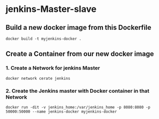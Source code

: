 # jenkins-Master-slave
## Build a new docker image from this Dockerfile
```
docker build -t myjenkins-docker .
```
## Create a Container from our new docker image 

### 1. Create a Network for jenkins Master
```
docker network cerate jenkins
```
### 2. Create the Jenkins master with Docker container in that Network
```
docker run -dit -v jenkins_home:/var/jenkins_home -p 8080:8080 -p 50000:50000 --name jenkins-docker myjenkins-docker
```


